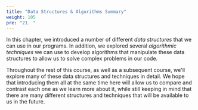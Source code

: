 ```yaml
---
title: "Data Structures & Algorithms Summary"
weight: 105
pre: "21. "
---
```


In this chapter, we introduced a number of different _data structures_ that we can use in our programs. In addition, we explored several _algorithmic techniques_ we can use to develop algorithms that manipulate these data structures to allow us to solve complex problems in our code.

Throughout the rest of this course, as well as a subsequent course, we'll explore many of these data structures and techniques in detail. We hope that introducing them all at the same time here will allow us to compare and contrast each one as we learn more about it, while still keeping in mind that there are many different structures and techniques that will be available to us in the future. 
